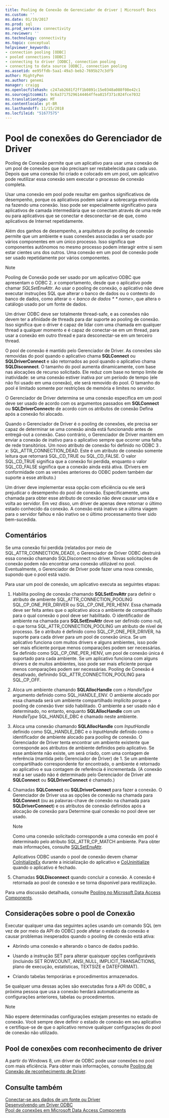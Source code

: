 ```yaml
---
title: Pooling de Conexão de Gerenciador de driver | Microsoft Docs
ms.custom: ''
ms.date: 01/19/2017
ms.prod: sql
ms.prod_service: connectivity
ms.reviewer: ''
ms.technology: connectivity
ms.topic: conceptual
helpviewer_keywords:
- connection pooling [ODBC]
- pooled connections [ODBC]
- connecting to driver [ODBC], connection pooling
- connecting to data source [ODBC], connection pooling
ms.assetid: ee95ffdb-5aa1-49a3-beb2-7695b27c3df9
author: MightyPen
ms.author: genemi
manager: craigg
ms.openlocfilehash: c247ab2681f2ff1b0891c15e0348a088f08e42c1
ms.sourcegitcommit: 9c6a37175296144464ffea815f371c024fce7032
ms.translationtype: MT
ms.contentlocale: pt-BR
ms.lasthandoff: 11/15/2018
ms.locfileid: "51677575"
---
```

# <a name="driver-manager-connection-pooling"></a>Pool de conexões do Gerenciador de Driver
Pooling de Conexão permite que um aplicativo para usar uma conexão de um pool de conexões que não precisam ser restabelecida para cada uso. Depois que uma conexão foi criado e colocado em um pool, um aplicativo pode reutilizar essa conexão sem executar o processo de conexão completa.  
  
 Usar uma conexão em pool pode resultar em ganhos significativos de desempenho, porque os aplicativos podem salvar a sobrecarga envolvida na fazendo uma conexão. Isso pode ser especialmente significativo para aplicativos de camada intermediária que se conectam através de uma rede ou para aplicativos que se conectar e desconectar-se de que, como aplicativos de Internet repetidamente.  
  
 Além dos ganhos de desempenho, a arquitetura de pooling de conexão permite que um ambiente e suas conexões associadas a ser usado por vários componentes em um único processo. Isso significa que componentes autônomos no mesmo processo podem interagir entre si sem estar cientes uns dos outros. Uma conexão em um pool de conexão pode ser usado repetidamente por vários componentes.  
  
> [!NOTE]  
>  Pooling de Conexão pode ser usado por um aplicativo ODBC que apresentam o ODBC 2. *x* comportamento, desde que o aplicativo pode chamar *SQLSetEnvAttr*. Ao usar o pooling de conexão, o aplicativo não deve executar instruções SQL que alterar o banco de dados ou o contexto do banco de dados, como alterar o \< *banco de dados * * nome*>, que altera o catálogo usado por um fonte de dados.  
  
 Um driver ODBC deve ser totalmente thread-safe, e as conexões não devem ter a afinidade de threads para dar suporte ao pooling de conexão. Isso significa que o driver é capaz de lidar com uma chamada em qualquer thread a qualquer momento e é capaz de conectar-se em um thread, para usar a conexão em outro thread e para desconectar-se em um terceiro thread.  
  
 O pool de conexão é mantido pelo Gerenciador de Driver. As conexões são removidas do pool quando o aplicativo chama **SQLConnect** ou **SQLDriverConnect** e são retornados ao pool quando o aplicativo chama **SQLDisconnect**. O tamanho do pool aumenta dinamicamente, com base nas alocações de recurso solicitado. Ele reduz com base no tempo limite de inatividade: se uma conexão estiver inativa por um período de tempo (ele não foi usado em uma conexão), ele será removido do pool. O tamanho do pool é limitado somente por restrições de memória e limites no servidor.  
  
 O Gerenciador de Driver determina se uma conexão específica em um pool deve ser usado de acordo com os argumentos passados em **SQLConnect** ou **SQLDriverConnect**e de acordo com os atributos de conexão Defina após a conexão foi alocado.  
  
 Quando o Gerenciador de Driver é o pooling de conexões, ele precisa ser capaz de determinar se uma conexão ainda está funcionando antes de entregá-out a conexão. Caso contrário, o Gerenciador de Driver mantém em enviar a conexão de inativo para o aplicativo sempre que ocorrer uma falha de rede transitórios. Um novo atributo de conexão foi definido no ODBC 3 *. x*: SQL_ATTR_CONNECTION_DEAD. Este é um atributo de conexão somente leitura que retornará SQL_CD_TRUE ou SQL_CD_FALSE. O valor SQL_CD_TRUE significa que a conexão foi perdida, enquanto o valor SQL_CD_FALSE significa que a conexão ainda está ativa. (Drivers em conformidade com as versões anteriores do ODBC podem também dar suporte a esse atributo.)  
  
 Um driver deve implementar essa opção com eficiência ou ele será prejudicar o desempenho do pool de conexão. Especificamente, uma chamada para obter esse atributo de conexão não deve causar uma ida e volta ao servidor. Em vez disso, um driver de apenas deve retornar o último estado conhecido da conexão. A conexão está inativo se a última viagem para o servidor falhou e não inativo se o último processamento tiver sido bem-sucedida.  
  
## <a name="remarks"></a>Comentários  
 Se uma conexão foi perdida (relatados por meio de SQL_ATTR_CONNECTION_DEAD), o Gerenciador de Driver ODBC destruirá essa conexão chamando SQLDisconnect no driver. Novas solicitações de conexão podem não encontrar uma conexão utilizável no pool. Eventualmente, o Gerenciador de Driver pode fazer uma nova conexão, supondo que o pool está vazio.  
  
 Para usar um pool de conexão, um aplicativo executa as seguintes etapas:  
  
1.  Habilita pooling de conexão chamando **SQLSetEnvAttr** para definir o atributo de ambiente SQL_ATTR_CONNECTION_POOLING SQL_CP_ONE_PER_DRIVER ou SQL_CP_ONE_PER_HENV. Essa chamada deve ser feita antes que o aplicativo aloca o ambiente de compartilhado para o qual conexão o pool deve ser habilitado. O identificador de ambiente na chamada para **SQLSetEnvAttr** deve ser definido como null, o que torna SQL_ATTR_CONNECTION_POOLING um atributo de nível de processo. Se o atributo é definido como SQL_CP_ONE_PER_DRIVER, há suporte para cada driver para um pool de conexão única. Se um aplicativo funciona com muitos drivers e alguns ambientes, isso pode ser mais eficiente porque menos comparações podem ser necessárias. Se definido como SQL_CP_ONE_PER_HENV, um pool de conexão única é suportado para cada ambiente. Se um aplicativo funciona com alguns drivers e de muitos ambientes, isso pode ser mais eficiente porque menos comparações podem ser necessárias. Pooling de Conexão é desativado, definindo SQL_ATTR_CONNECTION_POOLING para SQL_CP_OFF.  
  
2.  Aloca um ambiente chamando **SQLAllocHandle** com o *HandleType* argumento definido como SQL_HANDLE_ENV. O ambiente alocado por essa chamada será um ambiente compartilhado implícito porque o pooling de conexão tiver sido habilitado. O ambiente a ser usado não é determinado, no entanto, enquanto **SQLAllocHandle** com um *HandleType* SQL_HANDLE_DBC é chamado neste ambiente.  
  
3.  Aloca uma conexão chamando **SQLAllocHandle** com *InputHandle* definido como SQL_HANDLE_DBC e o *InputHandle* definido como o identificador de ambiente alocado para pooling de conexão. O Gerenciador de Driver tenta encontrar um ambiente existente que corresponde aos atributos de ambiente definidos pelo aplicativo. Se esse ambiente não existe, um será criado, com uma contagem de referência (mantida pelo Gerenciador de Driver) de 1. Se um ambiente compartilhado correspondente for encontrado, o ambiente é retornado ao aplicativo e sua contagem de referência é incrementada. (A conexão real a ser usado não é determinado pelo Gerenciador de Driver até **SQLConnect** ou **SQLDriverConnect** é chamado.)  
  
4.  Chamadas **SQLConnect** ou **SQLDriverConnect** para fazer a conexão. O Gerenciador de Driver usa as opções de conexão na chamada para **SQLConnect** (ou as palavras-chave de conexão na chamada para **SQLDriverConnect**) e os atributos de conexão definidos após a alocação de conexão para Determine qual conexão no pool deve ser usado.  
  
    > [!NOTE]  
    >  Como uma conexão solicitado corresponde a uma conexão em pool é determinado pelo atributo SQL_ATTR_CP_MATCH ambiente. Para obter mais informações, consulte [SQLSetEnvAttr](../../../odbc/reference/syntax/sqlsetenvattr-function.md).  
  
     Aplicativos ODBC usando o pool de conexão devem chamar [CoInitializeEx](https://go.microsoft.com/fwlink/?LinkID=116307) durante a inicialização do aplicativo e [CoUninitialize](https://go.microsoft.com/fwlink/?LinkId=116310) quando o aplicativo é fechado.  
  
5.  Chamadas **SQLDisconnect** quando concluir a conexão. A conexão é retornada ao pool de conexão e se torna disponível para reutilização.  
  
 Para uma discussão detalhada, consulte [Pooling no Microsoft Data Access Components](https://go.microsoft.com/fwlink/?LinkId=120776).  
  
## <a name="connection-pooling-considerations"></a>Considerações sobre o pool de Conexão  
 Executar qualquer uma das seguintes ações usando um comando SQL (em vez de por meio da API do ODBC) pode afetar o estado da conexão e causar problemas inesperados quando o pooling de conexão está ativa:  
  
-   Abrindo uma conexão e alterando o banco de dados padrão.  
  
-   Usando a instrução SET para alterar quaisquer opções configuráveis (incluindo SET ROWCOUNT, ANSI_NULL, IMPLICIT_TRANSACTIONS, plano de execução, estatísticas, TEXTSIZE e DATEFORMAT).  
  
-   Criando tabelas temporárias e procedimentos armazenados.  
  
 Se qualquer uma dessas ações são executadas fora a API do ODBC, a próxima pessoa que usa a conexão herdará automaticamente as configurações anteriores, tabelas ou procedimentos.  
  
> [!NOTE]  
>  Não espere determinadas configurações estejam presentes no estado de conexão. Você sempre deve definir o estado de conexão em seu aplicativo e certifique-se de que o aplicativo remove qualquer configurações do pool de conexão não utilizado.  
  
## <a name="driver-aware-connection-pooling"></a>Pool de conexões com reconhecimento de driver  
 A partir do Windows 8, um driver de ODBC pode usar conexões no pool com mais eficiência. Para obter mais informações, consulte [Pooling de Conexão de reconhecimento de Driver](../../../odbc/reference/develop-app/driver-aware-connection-pooling.md).  
  
## <a name="see-also"></a>Consulte também  
 [Conectar-se aos dados de um fonte ou Driver](../../../odbc/reference/develop-app/connecting-to-a-data-source-or-driver.md)   
 [Desenvolvendo um Driver ODBC](../../../odbc/reference/develop-driver/developing-an-odbc-driver.md)   
 [Pool de conexões em Microsoft Data Access Components](https://go.microsoft.com/fwlink/?LinkId=120776)
